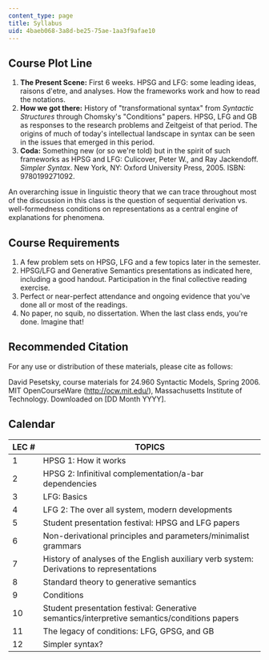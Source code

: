 ```yaml
---
content_type: page
title: Syllabus
uid: 4baeb068-3a8d-be25-75ae-1aa3f9afae10
---
```


Course Plot Line
----------------

1.  **The Present Scene:** First 6 weeks. HPSG and LFG: some leading ideas, raisons d'etre, and analyses. How the frameworks work and how to read the notations.
2.  **How we got there:** History of "transformational syntax" from _Syntactic Structures_ through Chomsky's "Conditions" papers. HPSG, LFG and GB as responses to the research problems and Zeitgeist of that period. The origins of much of today's intellectual landscape in syntax can be seen in the issues that emerged in this period.
3.  **Coda:** Something new (or so we're told) but in the spirit of such frameworks as HPSG and LFG: Culicover, Peter W., and Ray Jackendoff. _Simpler Syntax_. New York, NY: Oxford University Press, 2005. ISBN: 9780199271092.

An overarching issue in linguistic theory that we can trace throughout most of the discussion in this class is the question of sequential derivation vs. well-formedness conditions on representations as a central engine of explanations for phenomena.

Course Requirements
-------------------

1.  A few problem sets on HPSG, LFG and a few topics later in the semester.
2.  HPSG/LFG and Generative Semantics presentations as indicated here, including a good handout. Participation in the final collective reading exercise.
3.  Perfect or near-perfect attendance and ongoing evidence that you've done all or most of the readings.
4.  No paper, no squib, no dissertation. When the last class ends, you're done. Imagine that!

Recommended Citation
--------------------

For any use or distribution of these materials, please cite as follows:

David Pesetsky, course materials for 24.960 Syntactic Models, Spring 2006. MIT OpenCourseWare (http://ocw.mit.edu/), Massachusetts Institute of Technology. Downloaded on \[DD Month YYYY\].

Calendar
--------

| LEC # | TOPICS |
| --- | --- |
| 1 | HPSG 1: How it works |
| 2 | HPSG 2: Infinitival complementation/a-bar dependencies |
| 3 | LFG: Basics |
| 4 | LFG 2: The over all system, modern developments |
| 5 | Student presentation festival: HPSG and LFG papers |
| 6 | Non-derivational principles and parameters/minimalist grammars |
| 7 | History of analyses of the English auxiliary verb system: Derivations to representations |
| 8 | Standard theory to generative semantics |
| 9 | Conditions |
| 10 | Student presentation festival: Generative semantics/interpretive semantics/conditions papers |
| 11 | The legacy of conditions: LFG, GPSG, and GB |
| 12 | Simpler syntax?